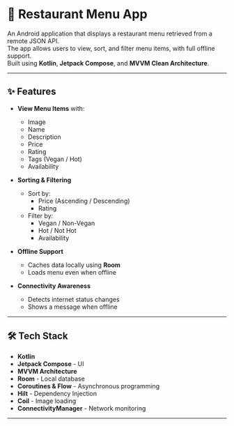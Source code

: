 # 📱 Restaurant Menu App

An Android application that displays a restaurant menu retrieved from a remote JSON API.  
The app allows users to view, sort, and filter menu items, with full offline support.  
Built using **Kotlin**, **Jetpack Compose**, and **MVVM Clean Architecture**.

---

## ✨ Features

- **View Menu Items** with:
  - Image
  - Name
  - Description
  - Price
  - Rating
  - Tags (Vegan / Hot)
  - Availability

- **Sorting & Filtering**
  - Sort by:
    - Price (Ascending / Descending)
    - Rating
  - Filter by:
    - Vegan / Non-Vegan
    - Hot / Not Hot
    - Availability

- **Offline Support**
  - Caches data locally using **Room**
  - Loads menu even when offline

- **Connectivity Awareness**
  - Detects internet status changes
  - Shows a message when offline

---

## 🛠 Tech Stack

- **Kotlin**
- **Jetpack Compose** - UI
- **MVVM Architecture**
- **Room** - Local database
- **Coroutines & Flow** - Asynchronous programming
- **Hilt** - Dependency Injection
- **Coil** - Image loading
- **ConnectivityManager** - Network monitoring

---

